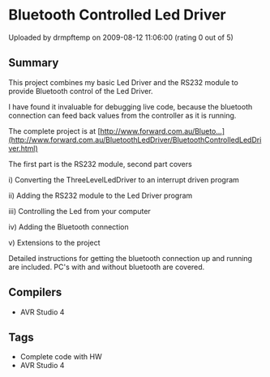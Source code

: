 # Bluetooth Controlled Led Driver

Uploaded by drmpftemp on 2009-08-12 11:06:00 (rating 0 out of 5)

## Summary

This project combines my basic Led Driver and the RS232 module to provide Bluetooth control of the Led Driver.


I have found it invaluable for debugging live code, because the bluetooth connection can feed back values from the controller as it is running.


The complete project is at [http://www.forward.com.au/Blueto...](http://www.forward.com.au/BluetoothLedDriver/BluetoothControlledLedDriver.html)


The first part is the RS232 module, second part covers  

 i) Converting the ThreeLevelLedDriver to an interrupt driven program  

 ii) Adding the RS232 module to the Led Driver program  

 iii) Controlling the Led from your computer  

 iv) Adding the Bluetooth connection  

 v) Extensions to the project


Detailed instructions for getting the bluetooth connection up and running are included. PC's with and without bluetooth are covered.

## Compilers

- AVR Studio 4

## Tags

- Complete code with HW
- AVR Studio 4
